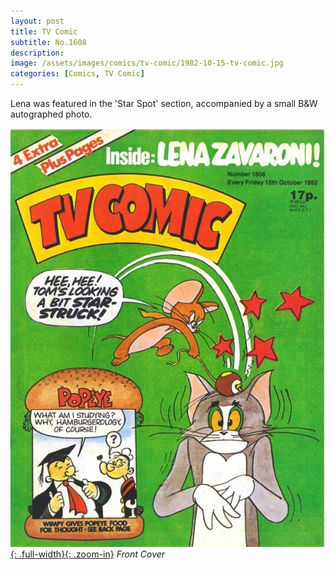 ```yaml
---
layout: post
title: TV Comic
subtitle: No.1608
description:
image: /assets/images/comics/tv-comic/1982-10-15-tv-comic.jpg
categories: [Comics, TV Comic]
---
```


Lena was featured in the 'Star Spot' section, accompanied by a small B&W autographed photo.

[![Front Cover Of TV Comic Dated 15 October 1982](/assets/images/comics/1982-10-15-tv-comic.jpg){: .full-width}{: .zoom-in}](/assets/images/comics/1982-10-15-tv-comic.jpg)
<cite>Front Cover</cite>
